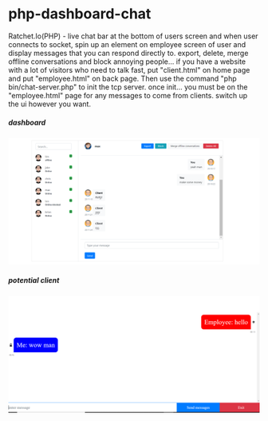 # php-dashboard-chat

Ratchet.Io(PHP) - live chat bar at the bottom of users screen and when user connects to socket, spin up an element on employee screen of user and display messages that you can respond directly to. export, delete, merge offline conversations and block annoying people... if you have a website with a lot of visitors who need to talk fast, put "client.html" on home page and put "employee.html" on back page. Then use the command "php bin/chat-server.php" to init the tcp server. once init... you must be on the "employee.html" page for any messages to come from clients. switch up the ui however you want.

<h5> dashboard </h5>
<img src = "Capture.PNG" />

<h5>potential client</h5>
<img src = "Capture2.PNG" />
